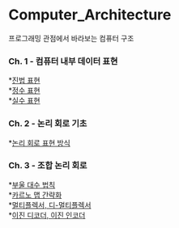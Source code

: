 # Computer_Architecture
프로그래밍 관점에서 바라보는 컴퓨터 구조

### Ch. 1 - 컴퓨터 내부 데이터 표현  
*[진법 표현](https://kangdy25.tistory.com/46?category=1040262) <br/> *[정수 표현](https://kangdy25.tistory.com/50?category=1040262) <br/> *[실수 표현](https://kangdy25.tistory.com/51?category=1040262)
### Ch. 2 - 논리 회로 기초
*[논리 회로 표현 방식](https://kangdy25.tistory.com/55)
### Ch. 3 - 조합 논리 회로
*[부울 대수 법칙](https://kangdy25.tistory.com/59?category=1040262) <br/> *[카르노 맵 간략화](https://kangdy25.tistory.com/61?category=1040262) <br/> *[멀티플렉서, 디-멀티플렉서](#) <br/> *[이진 디코더, 이진 인코더](#)
